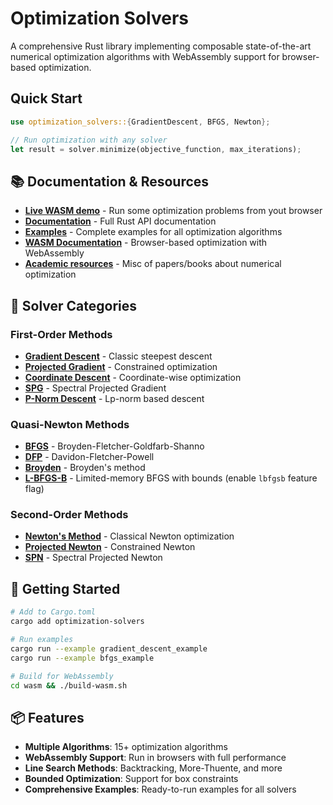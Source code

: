 # Optimization Solvers

A comprehensive Rust library implementing composable state-of-the-art numerical optimization algorithms with WebAssembly support for browser-based optimization.

## Quick Start

```rust
use optimization_solvers::{GradientDescent, BFGS, Newton};

// Run optimization with any solver
let result = solver.minimize(objective_function, max_iterations);
```

## 📚 Documentation & Resources

- **[Live WASM demo](https://fedemagnani.github.io/optimization-solvers-demo/)** - Run some optimization problems from yout browser
- **[Documentation](https://deepwiki.com/fedemagnani/optimization-solvers)** - Full Rust API documentation
- **[Examples](./examples/)** - Complete examples for all optimization algorithms
- **[WASM Documentation](./wasm/README.md)** - Browser-based optimization with WebAssembly
- **[Academic resources](./resources.md)** - Misc of papers/books about numerical optimization

## 🧮 Solver Categories

### First-Order Methods
- **[Gradient Descent](./src/steepest_descent/gradient_descent.rs)** - Classic steepest descent
- **[Projected Gradient](./src/steepest_descent/projected_gradient_descent.rs)** - Constrained optimization
- **[Coordinate Descent](./src/steepest_descent/coordinate_descent.rs)** - Coordinate-wise optimization
- **[SPG](./src/steepest_descent/spg.rs)** - Spectral Projected Gradient
- **[P-Norm Descent](./src/steepest_descent/pnorm_descent.rs)** - Lp-norm based descent

### Quasi-Newton Methods
- **[BFGS](./src/quasi_newton/bfgs.rs)** - Broyden-Fletcher-Goldfarb-Shanno
- **[DFP](./src/quasi_newton/dfp.rs)** - Davidon-Fletcher-Powell
- **[Broyden](./src/quasi_newton/broyden.rs)** - Broyden's method
- **[L-BFGS-B](./src/quasi_newton/lbfgsb.rs)** - Limited-memory BFGS with bounds (enable `lbfgsb` feature flag)

### Second-Order Methods
- **[Newton's Method](./src/newton/mod.rs)** - Classical Newton optimization
- **[Projected Newton](./src/newton/projected_newton.rs)** - Constrained Newton
- **[SPN](./src/newton/spn.rs)** - Spectral Projected Newton

## 🚀 Getting Started

```bash
# Add to Cargo.toml
cargo add optimization-solvers

# Run examples
cargo run --example gradient_descent_example
cargo run --example bfgs_example

# Build for WebAssembly
cd wasm && ./build-wasm.sh
```

## 📦 Features

- **Multiple Algorithms**: 15+ optimization algorithms
- **WebAssembly Support**: Run in browsers with full performance
- **Line Search Methods**: Backtracking, More-Thuente, and more
- **Bounded Optimization**: Support for box constraints
- **Comprehensive Examples**: Ready-to-run examples for all solvers





